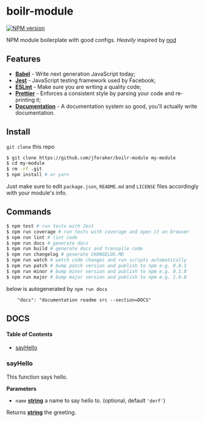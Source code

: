 # boilr-module

[![NPM version](https://img.shields.io/npm/v/boilr-module.svg?style=flat-square)](https://npmjs.org/package/boilr-module)

NPM module boilerplate with good configs. _Heavily_ inspired by [nod](https://nod.js.org/)

## Features

-   [**Babel**](https://babeljs.io/) - Write next generation JavaScript today;
-   [**Jest**](https://facebook.github.io/jest) - JavaScript testing framework used by Facebook;
-   [**ESLint**](http://eslint.org/) - Make sure you are writing a quality code;
-   [**Prettier**](https://prettier.io/) - Enforces a consistent style by parsing your code and re-printing it;
-   [**Documentation**](http://documentation.js.org/) - A documentation system so good, you'll actually write documentation.

## Install

`git clone` this repo

```sh
$ git clone https://github.com/jforaker/boilr-module my-module
$ cd my-module
$ rm -rf .git
$ npm install # or yarn
```

Just make sure to edit `package.json`, `README.md` and `LICENSE` files accordingly with your module's info.

## Commands

```sh
$ npm test # run tests with Jest
$ npm run coverage # run tests with coverage and open it on browser
$ npm run lint # lint code
$ npm run docs # generate docs
$ npm run build # generate docs and transpile code
$ npm run changelog # generate CHANGELOG.MD
$ npm run watch # watch code changes and run scripts automatically
$ npm run patch # bump patch version and publish to npm e.g. 0.0.1
$ npm run minor # bump minor version and publish to npm e.g. 0.1.0
$ npm run major # bump major version and publish to npm e.g. 1.0.0
```

below is autogenerated by `npm run docs`

        "docs": "documentation readme src --section=DOCS"

## DOCS

<!-- Generated by documentation.js. Update this documentation by updating the source code. -->

#### Table of Contents

-   [sayHello](#sayhello)

### sayHello

This function says hello.

**Parameters**

-   `name` **[string](https://developer.mozilla.org/docs/Web/JavaScript/Reference/Global_Objects/String)** a name to say hello to. (optional, default `'derf'`)

Returns **[string](https://developer.mozilla.org/docs/Web/JavaScript/Reference/Global_Objects/String)** the greeting.
